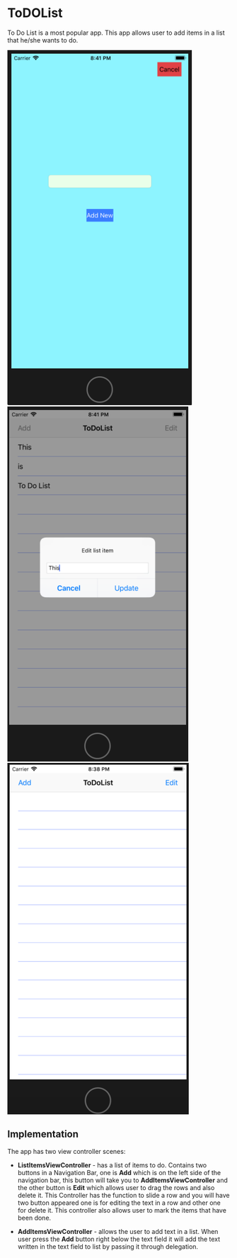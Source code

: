 # ToDOList
To Do List is a most popular app.
This app allows user to add items in a list that he/she wants to do. 


![AddViewController](https://github.com/mirhadiali/ToDOList/blob/master/ScreenShots/AddViewController.png)
![EditPopup](https://github.com/mirhadiali/ToDOList/blob/master/ScreenShots/EditPopup.png)
![ListViewController](https://github.com/mirhadiali/ToDOList/blob/master/ScreenShots/ListViewController.png)


## Implementation

The app has two view controller scenes:

- **ListItemsViewController** - has a list of items to do. Contains two buttons in a Navigation Bar, one is **Add** which is on the left side of the navigation bar, this button will take you to **AddItemsViewController** and the other button is **Edit** which allows user to drag the rows and also delete it. This Controller has the function to slide a row and you will have two button appeared one is for editing the text in a row and other one for delete it. This controller also allows user to mark the items that have been done.

- **AddItemsViewController** - allows the user to add text in a list. When user press the **Add** button right below the text field it will add the text written in the text field to list by passing it through delegation.

